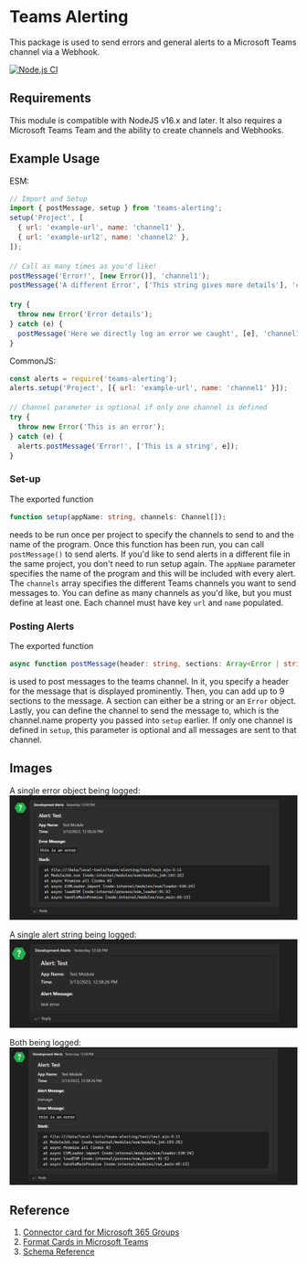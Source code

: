 # Teams Alerting

This package is used to send errors and general alerts to a Microsoft Teams channel via a Webhook.

[![Node.js CI](https://github.com/peetypeet5000/teams-alerting/actions/workflows/node.js.yml/badge.svg)](https://github.com/peetypeet5000/teams-alerting/actions/workflows/node.js.yml)

## Requirements

This module is compatible with NodeJS v16.x and later. It also requires a Microsoft Teams Team and the ability to create channels and Webhooks.

## Example Usage

ESM:

```javascript
// Import and Setup
import { postMessage, setup } from 'teams-alerting';
setup('Project', [
  { url: 'example-url', name: 'channel1' },
  { url: 'example-url2', name: 'channel2' },
]);

// Call as many times as you'd like!
postMessage('Error!', [new Error()], 'channel1');
postMessage('A different Error', ['This string gives more details'], 'channel2');

try {
  throw new Error('Error details');
} catch (e) {
  postMessage('Here we directly log an error we caught', [e], 'channel1');
}
```

CommonJS:

```javascript
const alerts = require('teams-alerting');
alerts.setup('Project', [{ url: 'example-url', name: 'channel1' }]);

// Channel parameter is optional if only one channel is defined
try {
  throw new Error('This is an error');
} catch (e) {
  alerts.postMessage('Error!', ['This is a string', e]);
}
```

### Set-up

The exported function

```typescript
function setup(appName: string, channels: Channel[]);
```

needs to be run once per project to specify the channels to send to and the name of the program. Once this function has been run, you can call `postMessage()` to send alerts. If you'd like to send alerts in a different file in the same project, you don't need to run setup again. The `appName` parameter specifies the name of the program and this will be included with every alert. The `channels` array specifies the different Teams channels you want to send messages to. You can define as many channels as you'd like, but you must define at least one. Each channel must have key `url` and `name` populated.

### Posting Alerts

The exported function

```typescript
async function postMessage(header: string, sections: Array<Error | string>, channel: string | undefined): Promise<void>;
```

is used to post messages to the teams channel. In it, you specify a header for the message that is displayed prominently. Then, you can add up to 9 sections to the message. A section can either be a string or an `Error` object. Lastly, you can define the channel to send the message to, which is the channel.name property you passed into `setup` earlier. If only one channel is defined in `setup`, this parameter is optional and all messages are sent to that channel.

## Images

A single error object being logged:
![An error object being logged](/screenshots/ErrorObject.png)

A single alert string being logged:
![An alert being logged](/screenshots/Alert.png)

Both being logged:
![Both being logged](/screenshots/Both.png)

## Reference

1. [Connector card for Microsoft 365 Groups](https://learn.microsoft.com/en-us/microsoftteams/platform/task-modules-and-cards/cards/cards-reference#connector-card-for-microsoft-365-groups)
2. [Format Cards in Microsoft Teams](https://learn.microsoft.com/en-us/microsoftteams/platform/task-modules-and-cards/cards/cards-format?tabs=adaptive-md%2Cdesktop%2Cconnector-html)
3. [Schema Reference](https://learn.microsoft.com/en-us/outlook/actionable-messages/message-card-reference#actions)
